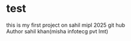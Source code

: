 # test
this is my first project  on sahil mipl 2025 git hub
<br>
Author sahil khan(misha infotecg pvt lmt)
